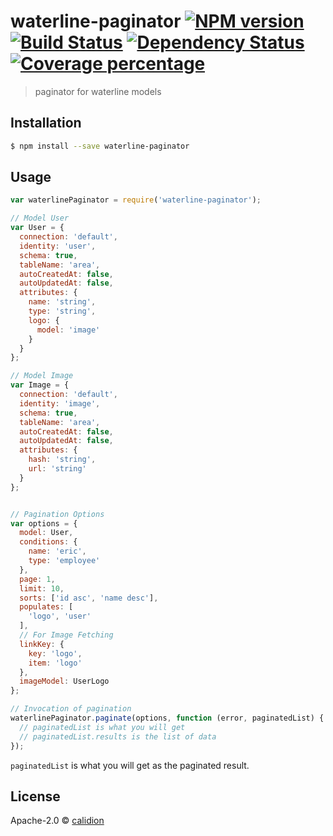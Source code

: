 # waterline-paginator [![NPM version][npm-image]][npm-url] [![Build Status][travis-image]][travis-url] [![Dependency Status][daviddm-image]][daviddm-url] [![Coverage percentage][coveralls-image]][coveralls-url]
> paginator for waterline models

## Installation

```sh
$ npm install --save waterline-paginator
```

## Usage

```js
var waterlinePaginator = require('waterline-paginator');

// Model User
var User = {
  connection: 'default',
  identity: 'user',
  schema: true,
  tableName: 'area',
  autoCreatedAt: false,
  autoUpdatedAt: false,
  attributes: {
    name: 'string',
    type: 'string',
    logo: {
      model: 'image'
    }
  }
};

// Model Image
var Image = {
  connection: 'default',
  identity: 'image',
  schema: true,
  tableName: 'area',
  autoCreatedAt: false,
  autoUpdatedAt: false,
  attributes: {
    hash: 'string',
    url: 'string'
  }
};


// Pagination Options
var options = {
  model: User,
  conditions: {
    name: 'eric',
    type: 'employee'
  },
  page: 1,
  limit: 10,
  sorts: ['id asc', 'name desc'],
  populates: [
    'logo', 'user'
  ],
  // For Image Fetching
  linkKey: {
    key: 'logo',
    item: 'logo'
  },
  imageModel: UserLogo
};

// Invocation of pagination
waterlinePaginator.paginate(options, function (error, paginatedList) {
  // paginatedList is what you will get
  // paginatedList.results is the list of data
});
```

<code>paginatedList</code> is what you will get as the paginated result.

## License

Apache-2.0 © [calidion](blog.3gcnbeta.com)


[npm-image]: https://badge.fury.io/js/waterline-paginator.svg
[npm-url]: https://npmjs.org/package/waterline-paginator
[travis-image]: https://travis-ci.org/calidion/waterline-paginator.svg?branch=master
[travis-url]: https://travis-ci.org/calidion/waterline-paginator
[daviddm-image]: https://david-dm.org/calidion/waterline-paginator.svg?theme=shields.io
[daviddm-url]: https://david-dm.org/calidion/waterline-paginator
[coveralls-image]: https://coveralls.io/repos/calidion/waterline-paginator/badge.svg
[coveralls-url]: https://coveralls.io/r/calidion/waterline-paginator
